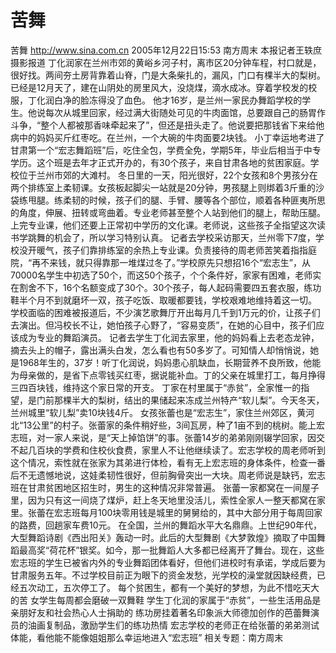 # 苦舞

苦舞
http://www.sina.com.cn 2005年12月22日15:53 南方周末
本报记者王轶庶摄影报道
丁化润家在兰州市郊的黄峪乡河子村，离市区20分钟车程，村口就是，很好找。两间夯土房背靠着山脊，门是大条柴扎的，漏风，门口有棵半大的梨树。已经是12月天了，建在山阴处的房里风大，没烧煤，滴水成冰。穿着学校发的校服，丁化润白净的脸冻得没了血色。
他才16岁，是兰州一家民办舞蹈学校的学生。他说每次从城里回家，经过满大街随处可见的牛肉面馆，总要跟自己的肠胃作斗争，“整个人都被那香味牵起来了”，但还是扭头走了。他说要把那钱省下来给他病中的妈妈买斤红枣吃。在兰州，一个大碗的牛肉面要2块钱。
小丁幸运地考进了甘肃第一个“宏志舞蹈班”后，吃住全包，学费全免，学期5年，毕业后相当于中专学历。这个班是去年才正式开办的，有30个孩子，来自甘肃各地的贫困家庭。学校位于兰州市郊的大滩村。
冬日里的一天，阳光很好，22个女孩和8个男孩分在两个排练室上柔韧课。女孩板起脚尖一站就是20分钟，男孩腿上则绑着3斤重的沙袋练甩腿。练柔韧的时候，孩子们的腿、手臂、腰等各个部位，顺着各种匪夷所思的角度，伸展、扭转或弯曲着。专业老师甚至整个人站到他们的腿上，帮助压腿。上完专业课，他们还要上正常初中学历的文化课。老师说，这些孩子全指望这次读书学跳舞的机会了，所以学习特别认真。
记者去学校采访那天，兰州零下7度，学校没开暖气，孩子们靠排练室的余热上专业课。负责接待的周老师苦笑着指指庭院，“再不来钱，就只得靠那一堆煤过冬了。”学校原先只想招16个“宏志生”，从70000名学生中初选了50个，而这50个孩子，个个条件好，家家有困难，老师实在割舍不下，16个名额变成了30个。30个孩子，每人起码需要四五套衣服，练功鞋半个月不到就磨坏一双，孩子吃饭、取暖都要钱，学校艰难地维持着这一切。
学校面临的困难被报道后，不少演艺歌舞厅开出每月几千到1万元的价，让孩子们去演出。但冯校长不让，她怕孩子心野了，“容易变质”，在她的心目中，孩子们应该成为专业的舞蹈演员。
记者去学生丁化润去家里，他的妈妈看上去老态龙钟，摘去头上的帽子，露出满头白发，怎么看也有50多岁了。可知情人却悄悄说，她是1968年生的，37岁！听丁化润说，妈妈患心肌缺血，长期营养不良所致，他能为母亲做的，是省下点零钱买红枣，据说能补血。丁的父亲在城里打工，每月挣得三四百块钱，维持这个家日常的开支。
丁家在村里属于“赤贫”，全家惟一的指望，是门前那棵半大的梨树，结出的果储起来冻成兰州特产“软儿梨”。今天冬天，兰州城里“软儿梨”卖10块钱4斤。
女孩张蕾也是“宏志生”，家住兰州郊区，黄河北“13公里”的村子。张蕾家的条件稍好些，3间瓦房，种了1亩不到的桃树。能上宏志班，对一家人来说，是“天上掉馅饼”的事。张蕾14岁的弟弟刚刚辍学回家，因交不起几百块的学费和住校伙食费，家里人不让他继续读了。宏志学校的周老师听到这个情况，索性就在张家为其弟进行体检，看有无上宏志班的身体条件，检查一番后不无遗憾地说，这娃柔韧性很好，但前胸骨突出一大块。周老师说是缺钙，宏志班在甘肃贫困地区招生时，男生的这种情况非常普遍。
张蕾一家都窝在一间屋子里，因为只有这一间烧了煤炉，赶上冬天地里没活儿，索性全家人一整天都窝在家里。张蕾在宏志班每月100块零用钱是城里的舅舅给的，其中大部分用于每周回家的路费，回趟家车费10元。
在全国，兰州的舞蹈水平大名鼎鼎。上世纪90年代，大型舞蹈诗剧《西出阳关》轰动一时。此后的大型舞剧《大梦敦煌》摘取了中国舞蹈最高奖“荷花杯”银奖。如今，那一批舞蹈人大多都已经离开了舞台。现在，这些宏志班的学生已被省内外的专业舞蹈团体看好，但他们进校时有承诺，学成后要为甘肃服务五年。不过学校目前正为眼下的资金发愁，光学校的澡堂就因缺经费，已经五次动工，五次停工了。
每个贫困生，都有一个美好的梦想，为此不惜吃天大的苦
女学生每周都会磨破一双舞鞋
学生丁化润的家属于“赤贫”，一些生活用品是亲朋好友和社会热心人士捐助的
练功房挂着著名印象派大师德加创作的芭蕾舞演员的油画复制品，激励学生们的练功热情
宏志学校的老师正在给张蕾的弟弟测试体能，看他能不能像姐姐那么幸运地进入“宏志班”
相关专题：南方周末 

